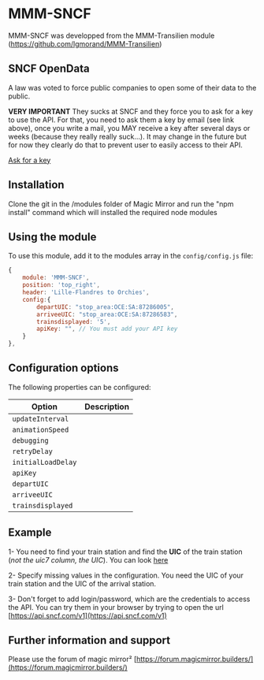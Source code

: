 # MMM-SNCF

MMM-SNCF was developped from the MMM-Transilien module (https://github.com/lgmorand/MMM-Transilien)

## SNCF OpenData

A law was voted to force public companies to open some of their data to the public.

**VERY IMPORTANT**
They sucks at SNCF and they force you to ask for a key to use the API. For that, you need to ask them a key by email (see link above), once you write a mail, you MAY receive a key after several days or weeks (because they really really suck...). It may change in the future but for now they clearly do that to prevent user to easily access to their API.

[Ask for a key](https://www.digital.sncf.com/startup/api)

## Installation

Clone the git in the /modules folder of Magic Mirror and run the "npm install" command which will installed the required node modules

## Using the module

To use this module, add it to the modules array in the `config/config.js` file:

```javascript
{
    module: 'MMM-SNCF',
    position: 'top_right',
    header: 'Lille-Flandres to Orchies',
    config:{
        departUIC: "stop_area:OCE:SA:87286005",
        arriveeUIC: "stop_area:OCE:SA:87286583",
        trainsdisplayed: '5',
        apiKey: "", // You must add your API key
    }
},
```

## Configuration options

The following properties can be configured:

| Option           | Description
| ---------------- | -----------
| `updateInterval` | 
| `animationSpeed` | 
| `debugging` | 
| `retryDelay` | 
| `initialLoadDelay` | 
| `apiKey` | 
| `departUIC` | 
| `arriveeUIC` | 
| `trainsdisplayed` |

## Example

1- You need to find your train station and find the **UIC** of the train station (*not the uic7 column, the UIC*). You can look [here](https://ressources.data.sncf.com/explore/dataset/referentiel-gares-voyageurs)

2- Specify missing values in the configuration. You need the UIC of your train station and the UIC of the arrival station.

3- Don't forget to add login/password, which are the credentials to access the API. You can try them in your browser by trying to open the url [https://api.sncf.com/v1](https://api.sncf.com/v1)


## Further information and support

Please use the forum of magic mirror² [https://forum.magicmirror.builders/](https://forum.magicmirror.builders/)
